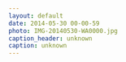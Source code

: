 ```yaml
---
layout: default
date: 2014-05-30 00-00-59
photo: IMG-20140530-WA0000.jpg
caption_header: unknown
caption: unknown
---
```

